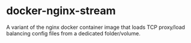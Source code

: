 # docker-nginx-stream
A variant of the nginx docker container image that loads TCP proxy/load balancing config files from a dedicated folder/volume.
